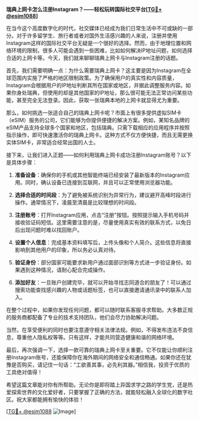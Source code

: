 **瑞典上网卡怎么注册Instagram？——轻松玩转国际社交平台[[TG💪+ @esim1088](https://t.me/s/esim1088)]**

在当今这个高度数字化的时代，社交媒体已经成为我们日常生活中不可或缺的一部分。对于许多留学生、旅行者或者对国外生活感兴趣的人来说，注册并使用Instagram这样的国际社交平台无疑是一个很好的选择。然而，由于地理位置和网络环境的限制，很多人可能会遇到一些困难，比如如何解决IP地址问题，如何选择合适的上网卡等。今天，我们就来聊聊瑞典上网卡与Instagram注册的话题。

首先，我们需要明确一点：为什么需要瑞典上网卡？这主要是因为Instagram在全球范围内实施了严格的地区限制政策。为了确保用户的真实性和内容质量，Instagram会根据用户的IP地址判断其所在国家或地区，并据此调整服务内容。如果你身处瑞典，但使用的却是其他国家的IP地址，那么很可能无法正常访问某些功能，甚至完全无法登录。因此，获取一张瑞典本地的上网卡就显得尤为重要。

那么，如何挑选一张适合自己的瑞典上网卡呢？市面上有很多提供虚拟SIM卡（eSIM）服务的公司，它们能够为你提供便捷的解决方案。例如，某知名品牌的eSIM产品支持全球多个国家和地区，包括瑞典。只需下载相应的应用程序并按照指示操作，即可快速激活你的瑞典上网卡。这种方式不仅方便快捷，而且无需更换实体SIM卡，非常适合经常出国的人士。

接下来，让我们进入正题——如何利用瑞典上网卡成功注册Instagram账号？以下是具体步骤：

1. **准备设备**：确保你的手机或其他智能终端已经安装了最新版本的Instagram应用。同时，确认设备已连接到互联网，并且可以正常使用浏览器功能。

2. **选择合适的时间段**：为了避免被系统识别为异常行为，建议避开高峰时段进行操作。通常情况下，凌晨至清晨是比较理想的时间段。

3. **注册账号**：打开Instagram应用，点击“注册”按钮。按照提示输入手机号码并接收验证码短信。这里需要注意的是，尽量使用真实有效的联系方式，以免日后出现问题时难以找回账户。

4. **设置个人信息**：完成基本资料填写后，上传头像和个人简介。这些信息将直接影响到其他用户的印象，所以务必认真对待。

5. **验证身份**：部分国家可能要求新用户通过面部识别等方式进一步验证身份。如果遇到这种情况，请耐心配合完成操作。

6. **添加好友**：一旦账户创建完毕，就可以开始寻找志同道合的朋友了！可以通过搜索功能查找感兴趣的人物或话题标签，也可以直接邀请通讯录中的联系人加入。

在整个过程中，如果你发现任何问题，都可以随时联系客服寻求帮助。大多数正规的服务商都配备了专业的技术支持团队，他们会尽力协助解决问题。

当然，在享受便利的同时也要注意遵守相关法律法规。例如，不得发布违法不良信息，尊重他人隐私权等等。只有这样，才能共同营造健康和谐的网络环境。

最后，再次强调一下，选择一款可靠的瑞典上网卡至关重要。它不仅能让你顺利注册Instagram账号，还能保障你在海外期间的网络安全和通信畅通。如果你还在犹豫是否购买，请记住一句话：“工欲善其事，必先利其器。”相信我，投资于优质的工具绝对值得！

希望这篇文章能对你有所帮助。无论你是即将踏上异国求学之路的学生党，还是热爱探索世界的文化爱好者，只要掌握了正确的方法，就能轻松融入全球化的数字社区。祝大家都能拥有愉快的体验！

[[TG💪+ @esim1088](https://t.me/s/esim1088) ![Image](https://i.postimg.cc/4NQfJmqS/Snipaste-2025-05-13-00-14-12.png)]